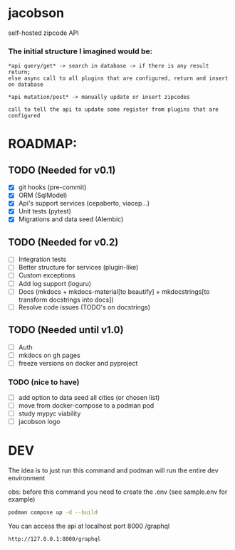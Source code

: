<!--
Jacobson is a self hosted zipcode API
Copyright (C) 2023-2024  Christian G. Semke.

This program is free software: you can redistribute it and/or modify
it under the terms of the GNU Affero General Public License as
published by the Free Software Foundation, either version 3 of the
License, or (at your option) any later version.

This program is distributed in the hope that it will be useful,
but WITHOUT ANY WARRANTY; without even the implied warranty of
MERCHANTABILITY or FITNESS FOR A PARTICULAR PURPOSE.  See the
GNU Affero General Public License for more details.

You should have received a copy of the GNU Affero General Public License
along with this program.  If not, see <https://www.gnu.org/licenses/>.
-->

# jacobson
self-hosted zipcode API


### The initial structure I imagined would be:
```
*api query/get* -> search in database -> if there is any result return;
else async call to all plugins that are configured, return and insert on database
```
```
*api mutation/post* -> manually update or insert zipcodes
```
```
call to tell the api to update some register from plugins that are configured
```

# ROADMAP:

## TODO (Needed for v0.1)
- [x] git hooks (pre-commit)
- [x] ORM (SqlModel)
- [x] Api's support services (cepaberto, viacep...)
- [x] Unit tests (pytest)
- [x] Migrations and data seed (Alembic)

## TODO (Needed for v0.2)
- [ ] Integration tests
- [ ] Better structure for services (plugin-like)
- [ ] Custom exceptions
- [ ] Add log support (loguru)
- [ ] Docs (mkdocs + mkdocs-material[to beautify] + mkdocstrings[to transform docstrings into docs])
- [ ] Resolve code issues (TODO's on docstrings)

## TODO (Needed until v1.0)
- [ ] Auth
- [ ] mkdocs on gh pages
- [ ] freeze versions on docker and pyproject

### TODO (nice to have)
- [ ] add option to data seed all cities (or chosen list)
- [ ] move from docker-compose to a podman pod
- [ ] study mypyc viability
- [ ] jacobson logo

# DEV
The idea is to just run this command and podman will run the entire dev environment

obs: before this command you need to create the .env (see sample.env for example)

```bash
podman compose up -d --build
```

You can access the api at localhost port 8000 /graphql
```
http://127.0.0.1:8000/graphql
```
